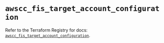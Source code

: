 # `awscc_fis_target_account_configuration`

Refer to the Terraform Registry for docs: [`awscc_fis_target_account_configuration`](https://registry.terraform.io/providers/hashicorp/awscc/0.70.0/docs/resources/fis_target_account_configuration).
